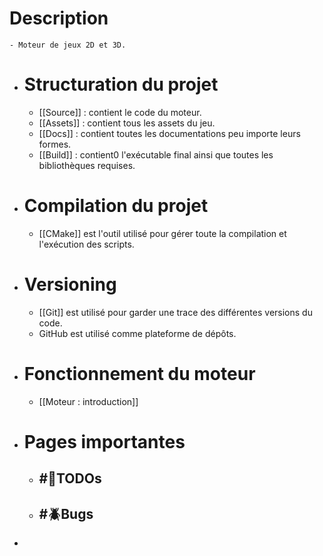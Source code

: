 # Description
	- Moteur de jeux 2D et 3D.
- # Structuration du projet
	- [[Source]] : contient le code du moteur.
	- [[Assets]] : contient tous les assets du jeu.
	- [[Docs]] : contient toutes les documentations peu importe leurs formes.
	- [[Build]] : contient0 l'exécutable final ainsi que toutes les bibliothèques requises.
- # Compilation du projet
	- [[CMake]] est l'outil utilisé pour gérer toute la compilation et l'exécution des scripts.
- # Versioning
	- [[Git]] est utilisé pour garder une trace des différentes versions du code.
	- GitHub est utilisé comme plateforme de dépôts.
- # Fonctionnement du moteur
	- [[Moteur : introduction]]
- # Pages importantes
	- ## #📝TODOs
	- ## #🪲Bugs
-